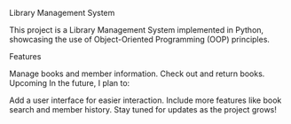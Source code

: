 Library Management System

This project is a Library Management System implemented in Python, showcasing the use of Object-Oriented Programming (OOP) principles.

Features

Manage books and member information.
Check out and return books.
Upcoming
In the future, I plan to:

Add a user interface for easier interaction.
Include more features like book search and member history.
Stay tuned for updates as the project grows!
